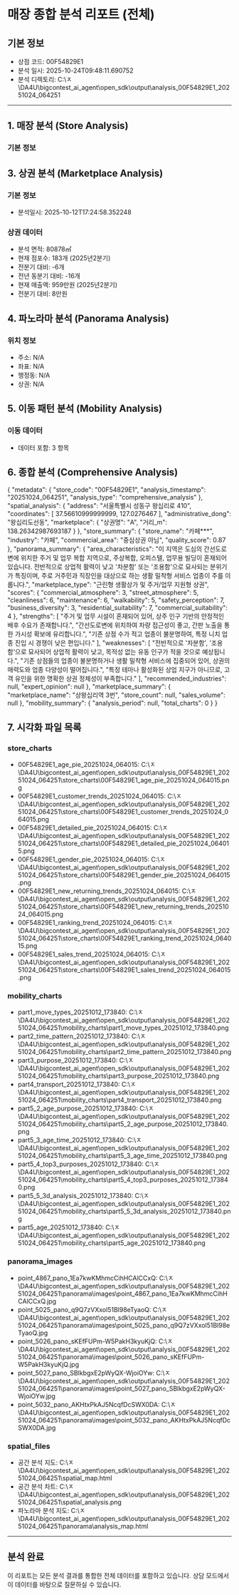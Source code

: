 # 매장 종합 분석 리포트 (전체)

## 기본 정보
- 상점 코드: 00F54829E1
- 분석 일시: 2025-10-24T09:48:11.690752
- 분석 디렉토리: C:\ㅈ\DA4U\bigcontest_ai_agent\open_sdk\output\analysis_00F54829E1_20251024_064251

---

## 1. 매장 분석 (Store Analysis)

### 기본 정보
## 3. 상권 분석 (Marketplace Analysis)

### 기본 정보
- 분석일시: 2025-10-12T17:24:58.352248

### 상권 데이터
- 분석 면적: 80878㎡
- 현재 점포수: 183개 (2025년2분기)
- 전분기 대비: -6개
- 전년 동분기 대비: -16개
- 현재 매출액: 959만원 (2025년2분기)
- 전분기 대비: 8만원

## 4. 파노라마 분석 (Panorama Analysis)

### 위치 정보
- 주소: N/A
- 좌표: N/A
- 행정동: N/A
- 상권: N/A

## 5. 이동 패턴 분석 (Mobility Analysis)

### 이동 데이터
- 데이터 포함: 3 항목

## 6. 종합 분석 (Comprehensive Analysis)

{
  "metadata": {
    "store_code": "00F54829E1",
    "analysis_timestamp": "20251024_064251",
    "analysis_type": "comprehensive_analysis"
  },
  "spatial_analysis": {
    "address": "서울특별시 성동구 왕십리로 410",
    "coordinates": [
      37.56610999999999,
      127.0276467
    ],
    "administrative_dong": "왕십리도선동",
    "marketplace": {
      "상권명": "A",
      "거리_m": 138.26342987693187
    }
  },
  "store_summary": {
    "store_name": "카페***",
    "industry": "카페",
    "commercial_area": "중심상권 아님",
    "quality_score": 0.87
  },
  "panorama_summary": {
    "area_characteristics": "이 지역은 도심의 간선도로변에 위치한 주거 및 업무 복합 지역으로, 주상복합, 오피스텔, 업무용 빌딩이 혼재되어 있습니다. 전반적으로 상업적 활력이 낮고 '차분함' 또는 '조용함'으로 묘사되는 분위기가 특징이며, 주로 거주민과 직장인을 대상으로 하는 생활 밀착형 서비스 업종이 주를 이룹니다.",
    "marketplace_type": "근린형 생활상가 및 주거/업무 지원형 상권",
    "scores": {
      "commercial_atmosphere": 3,
      "street_atmosphere": 5,
      "cleanliness": 6,
      "maintenance": 6,
      "walkability": 5,
      "safety_perception": 7,
      "business_diversity": 3,
      "residential_suitability": 7,
      "commercial_suitability": 4
    },
    "strengths": [
      "주거 및 업무 시설이 혼재되어 있어, 상주 인구 기반의 안정적인 배후 수요가 존재합니다.",
      "간선도로변에 위치하여 차량 접근성이 좋고, 간판 노출을 통한 가시성 확보에 유리합니다.",
      "기존 상점 수가 적고 업종이 불분명하여, 특정 니치 업종 진입 시 경쟁이 낮은 편입니다."
    ],
    "weaknesses": [
      "전반적으로 '차분함', '조용함'으로 묘사되어 상업적 활력이 낮고, 목적성 없는 유동 인구가 적을 것으로 예상됩니다.",
      "기존 상점들의 업종이 불분명하거나 생활 밀착형 서비스에 집중되어 있어, 상권의 매력도와 업종 다양성이 떨어집니다.",
      "특정 테마나 활성화된 상업 지구가 아니므로, 고객 유인을 위한 명확한 상권 정체성이 부족합니다."
    ],
    "recommended_industries": null,
    "expert_opinion": null
  },
  "marketplace_summary": {
    "marketplace_name": "상왕십리역 3번",
    "store_count": null,
    "sales_volume": null
  },
  "mobility_summary": {
    "analysis_period": null,
    "total_charts": 0
  }
}

## 7. 시각화 파일 목록

### store_charts
- 00F54829E1_age_pie_20251024_064015: C:\ㅈ\DA4U\bigcontest_ai_agent\open_sdk\output\analysis_00F54829E1_20251024_064251\store_charts\00F54829E1_age_pie_20251024_064015.png
- 00F54829E1_customer_trends_20251024_064015: C:\ㅈ\DA4U\bigcontest_ai_agent\open_sdk\output\analysis_00F54829E1_20251024_064251\store_charts\00F54829E1_customer_trends_20251024_064015.png
- 00F54829E1_detailed_pie_20251024_064015: C:\ㅈ\DA4U\bigcontest_ai_agent\open_sdk\output\analysis_00F54829E1_20251024_064251\store_charts\00F54829E1_detailed_pie_20251024_064015.png
- 00F54829E1_gender_pie_20251024_064015: C:\ㅈ\DA4U\bigcontest_ai_agent\open_sdk\output\analysis_00F54829E1_20251024_064251\store_charts\00F54829E1_gender_pie_20251024_064015.png
- 00F54829E1_new_returning_trends_20251024_064015: C:\ㅈ\DA4U\bigcontest_ai_agent\open_sdk\output\analysis_00F54829E1_20251024_064251\store_charts\00F54829E1_new_returning_trends_20251024_064015.png
- 00F54829E1_ranking_trend_20251024_064015: C:\ㅈ\DA4U\bigcontest_ai_agent\open_sdk\output\analysis_00F54829E1_20251024_064251\store_charts\00F54829E1_ranking_trend_20251024_064015.png
- 00F54829E1_sales_trend_20251024_064015: C:\ㅈ\DA4U\bigcontest_ai_agent\open_sdk\output\analysis_00F54829E1_20251024_064251\store_charts\00F54829E1_sales_trend_20251024_064015.png
### mobility_charts
- part1_move_types_20251012_173840: C:\ㅈ\DA4U\bigcontest_ai_agent\open_sdk\output\analysis_00F54829E1_20251024_064251\mobility_charts\part1_move_types_20251012_173840.png
- part2_time_pattern_20251012_173840: C:\ㅈ\DA4U\bigcontest_ai_agent\open_sdk\output\analysis_00F54829E1_20251024_064251\mobility_charts\part2_time_pattern_20251012_173840.png
- part3_purpose_20251012_173840: C:\ㅈ\DA4U\bigcontest_ai_agent\open_sdk\output\analysis_00F54829E1_20251024_064251\mobility_charts\part3_purpose_20251012_173840.png
- part4_transport_20251012_173840: C:\ㅈ\DA4U\bigcontest_ai_agent\open_sdk\output\analysis_00F54829E1_20251024_064251\mobility_charts\part4_transport_20251012_173840.png
- part5_2_age_purpose_20251012_173840: C:\ㅈ\DA4U\bigcontest_ai_agent\open_sdk\output\analysis_00F54829E1_20251024_064251\mobility_charts\part5_2_age_purpose_20251012_173840.png
- part5_3_age_time_20251012_173840: C:\ㅈ\DA4U\bigcontest_ai_agent\open_sdk\output\analysis_00F54829E1_20251024_064251\mobility_charts\part5_3_age_time_20251012_173840.png
- part5_4_top3_purposes_20251012_173840: C:\ㅈ\DA4U\bigcontest_ai_agent\open_sdk\output\analysis_00F54829E1_20251024_064251\mobility_charts\part5_4_top3_purposes_20251012_173840.png
- part5_5_3d_analysis_20251012_173840: C:\ㅈ\DA4U\bigcontest_ai_agent\open_sdk\output\analysis_00F54829E1_20251024_064251\mobility_charts\part5_5_3d_analysis_20251012_173840.png
- part5_age_20251012_173840: C:\ㅈ\DA4U\bigcontest_ai_agent\open_sdk\output\analysis_00F54829E1_20251024_064251\mobility_charts\part5_age_20251012_173840.png
### panorama_images
- point_4867_pano_1Ea7kwKMhmcCihHCAlCCxQ: C:\ㅈ\DA4U\bigcontest_ai_agent\open_sdk\output\analysis_00F54829E1_20251024_064251\panorama\images\point_4867_pano_1Ea7kwKMhmcCihHCAlCCxQ.jpg
- point_5025_pano_q9Q7zVXxol51Bl98eTyaoQ: C:\ㅈ\DA4U\bigcontest_ai_agent\open_sdk\output\analysis_00F54829E1_20251024_064251\panorama\images\point_5025_pano_q9Q7zVXxol51Bl98eTyaoQ.jpg
- point_5026_pano_sKEfFUPm-W5PakH3kyuKjQ: C:\ㅈ\DA4U\bigcontest_ai_agent\open_sdk\output\analysis_00F54829E1_20251024_064251\panorama\images\point_5026_pano_sKEfFUPm-W5PakH3kyuKjQ.jpg
- point_5027_pano_SBlkbgxE2pWyQX-WjoiOYw: C:\ㅈ\DA4U\bigcontest_ai_agent\open_sdk\output\analysis_00F54829E1_20251024_064251\panorama\images\point_5027_pano_SBlkbgxE2pWyQX-WjoiOYw.jpg
- point_5032_pano_AKHtxPkAJ5NcqfDcSWX0DA: C:\ㅈ\DA4U\bigcontest_ai_agent\open_sdk\output\analysis_00F54829E1_20251024_064251\panorama\images\point_5032_pano_AKHtxPkAJ5NcqfDcSWX0DA.jpg
### spatial_files
- 공간 분석 지도: C:\ㅈ\DA4U\bigcontest_ai_agent\open_sdk\output\analysis_00F54829E1_20251024_064251\spatial_map.html
- 공간 분석 차트: C:\ㅈ\DA4U\bigcontest_ai_agent\open_sdk\output\analysis_00F54829E1_20251024_064251\spatial_analysis.png
- 파노라마 분석 지도: C:\ㅈ\DA4U\bigcontest_ai_agent\open_sdk\output\analysis_00F54829E1_20251024_064251\panorama\analysis_map.html

---

## 분석 완료
이 리포트는 모든 분석 결과를 통합한 전체 데이터를 포함하고 있습니다.
상담 모드에서 이 데이터를 바탕으로 질문하실 수 있습니다.
